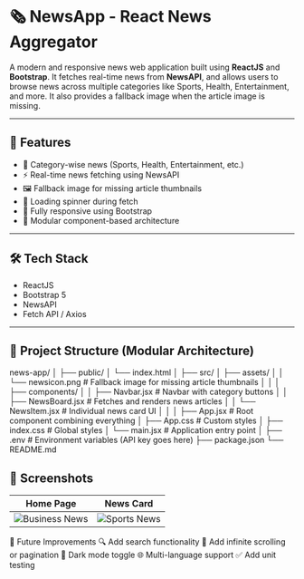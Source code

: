 # 🗞️ NewsApp - React News Aggregator

A modern and responsive news web application built using **ReactJS** and **Bootstrap**. It fetches real-time news from **NewsAPI**, and allows users to browse news across multiple categories like Sports, Health, Entertainment, and more. It also provides a fallback image when the article image is missing.

---

## 🚀 Features

- 📰 Category-wise news (Sports, Health, Entertainment, etc.)
- ⚡ Real-time news fetching using NewsAPI
- 🖼️ Fallback image for missing article thumbnails
- 🔄 Loading spinner during fetch
- 📱 Fully responsive using Bootstrap
- 🧩 Modular component-based architecture

---

## 🛠️ Tech Stack

- ReactJS
- Bootstrap 5
- NewsAPI
- Fetch API / Axios

---

## 📁 Project Structure (Modular Architecture)

news-app/
│
├── public/
│ └── index.html
│
├── src/
│ ├── assets/
│ │ └── newsicon.png # Fallback image for missing article thumbnails
│ │
│ ├── components/
│ │ ├── Navbar.jsx # Navbar with category buttons
│ │ ├── NewsBoard.jsx # Fetches and renders news articles
│ │ └── NewsItem.jsx # Individual news card UI
│ │
│ ├── App.jsx # Root component combining everything
│ ├── App.css # Custom styles
│ ├── index.css # Global styles
│ └── main.jsx # Application entry point
│
├── .env # Environment variables (API key goes here)
├── package.json
└── README.md

## 📸 Screenshots

| Home Page | News Card |
|-----------|-----------|
| ![Business News](./screenshots/Business_category.png) | ![Sports News](./screenshots/Sports_category.png) |



🧪 Future Improvements
🔍 Add search functionality
🔄 Add infinite scrolling or pagination
🌙 Dark mode toggle
🌐 Multi-language support
✅ Add unit testing

